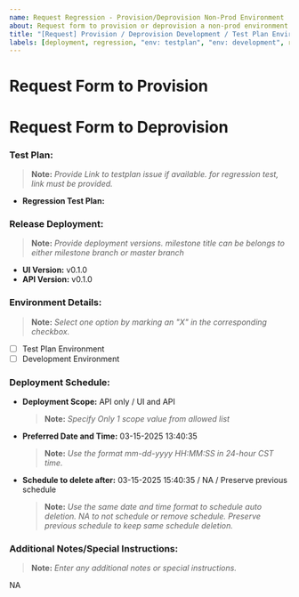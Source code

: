 ```yaml
---
name: Request Regression - Provision/Deprovision Non-Prod Environment
about: Request form to provision or deprovision a non-prod environment
title: "[Request] Provision / Deprovision Development / Test Plan Environment for Regression"
labels: [deployment, regression, "env: testplan", "env: development", request]
---
```


# Request Form to Provision

<!-- OR -->

# Request Form to Deprovision

### Test Plan:

> **Note:** _Provide Link to testplan issue if available. for regression test, link must be provided._

- **Regression Test Plan:** <link or NA>

### Release Deployment:

> **Note:** _Provide deployment versions. milestone title can be belongs to either milestone branch or master branch_

- **UI Version:** v0.1.0
- **API Version:** v0.1.0

### Environment Details:

> **Note:** _Select one option by marking an "X" in the corresponding checkbox._

- [ ] Test Plan Environment
- [ ] Development Environment

### Deployment Schedule:

- **Deployment Scope:** API only / UI and API

  > **Note:** _Specify Only 1 scope value from allowed list_

- **Preferred Date and Time:** 03-15-2025 13:40:35

  > **Note:** _Use the format mm-dd-yyyy HH:MM:SS in 24-hour CST time._

- **Schedule to delete after:** 03-15-2025 15:40:35 / NA / Preserve previous schedule

  > **Note:** _Use the same date and time format to schedule auto deletion. NA to not schedule or remove schedule. Preserve previous schedule to keep same schedule deletion._

### Additional Notes/Special Instructions:

> **Note:** _Enter any additional notes or special instructions._

NA
